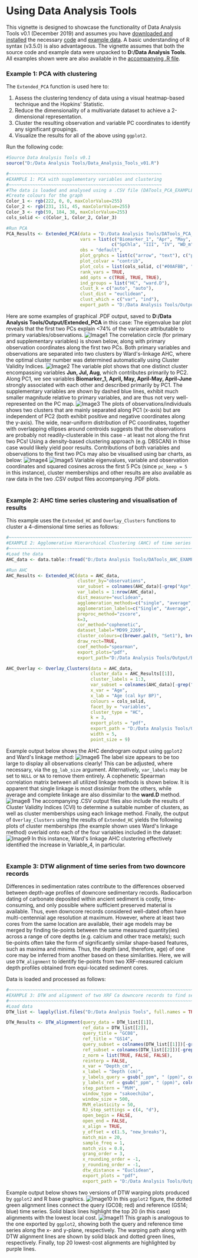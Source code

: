 # Using Data Analysis Tools
This vignette is designed to showcase the functionality of Data Analysis Tools v0.1 (December 2019) and assumes you have [downloaded and installed](https://github.com/Deniz-Koseoglu/Data-Analysis-Tools#getting-started) the necessary [code](https://github.com/Deniz-Koseoglu/Data-Analysis-Tools/blob/master/Data_Analysis_Tools_v01.R) and [example data](https://github.com/Deniz-Koseoglu/Data-Analysis-Tools/blob/master/DATools_EXAMPLE_DATA.zip). A basic understanding of R syntax (v3.5.0) is also advantageous. The vignette assumes that both the source code and example data were unpacked to **D:/Data Analysis Tools**. All examples shown were are also available in the [accompanying .R file](https://github.com/Deniz-Koseoglu/Data-Analysis-Tools/blob/master/Data_Analysis_Tools_v01_EXAMPLES.R).

### Example 1: PCA with clustering
The `Extended_PCA` function is used here to:
1. Assess the clustering tendency of data using a visual heatmap-based technique and the Hopkins' Statistic.
2. Reduce the dimensionality of a multivariate dataset to achieve a 2-dimensional representation.
3. Cluster the resulting observation and variable PC coordinates to identify any significant groupings.
4. Visualize the results for all of the above using `ggplot2`.

Run the following code:
```r
#Source Data Analysis Tools v0.1
source("D:/Data Analysis Tools/Data_Analysis_Tools_v01.R")

#~~~~~~~~~~~~~~~~~~~~~~~~~~~~~~~~~~~~~~~~~~~~~~~~~~~~~~~~~~
#EXAMPLE 1: PCA with supplementary variables and clustering
#~~~~~~~~~~~~~~~~~~~~~~~~~~~~~~~~~~~~~~~~~~~~~~~~~~~~~~~~~~
#The data is loaded and analysed using a .CSV file (DATools_PCA_EXAMPLE.csv)
#Create colours for the graph
Color_1 <- rgb(222, 0, 0, maxColorValue=255)
Color_2 <- rgb(231, 151, 45, maxColorValue=255)
Color_3 <- rgb(59, 184, 38, maxColorValue=255)
cols_solid <- c(Color_1, Color_2, Color_3)

#Run PCA
PCA_Results <- Extended_PCA(data = "D:/Data Analysis Tools/DATools_PCA_Example.csv",
                            vars = list(c("Biomarker_1", "Apr", "May", "Jun", "Jul", "Aug", "Apr-May", "SpChla"), 
                                        c("SpChla", "III", "IV", "WD_m", "SpSIC", "SuPIC", "SpPIC", "SpPAR", "SuPAR", "SpSST", "SuSST", "PIP25")),
                            obs = "default", 
                            plot_grphcs = list(c("arrow", "text"), c("point")), 
                            plot_colvar = "contrib",
                            plot_cols = list(cols_solid, c("#00AFBB", "#E7B800", "#FC4E07", brewer.pal(3, "BuGn")), "blue", "grey", "#E7B800"),
                            rank_vars = TRUE, 
                            add_opts = c(TRUE, TRUE, TRUE), 
                            ind_groups = list("HC", "ward.D"),
                            clust_k = c("auto", "auto"),
                            clust_dist = "euclidean",
                            clust_which = c("var", "ind"),
                            export_path = "D:/Data Analysis Tools/Output/Extended_PCA")
```

Here are some examples of graphical .PDF output, saved to **D:/Data Analysis Tools/Output/Extended_PCA** in this case:
The eigenvalue bar plot reveals that the first two PCs explain <74% of the variance attributable to primary variables/observations.
![Image1](https://i.ibb.co/1LwmzxF/Easy-PCA-Plots-2019-12-03-05hr-46min-54sec-Page-01.png)
The correlation circle (for primary and supplementary variables) is shown below, along with primary observation coordinates along the first two PCs. Both primary variables and observations are separated into two clusters by Ward's-linkage AHC, where the optimal cluster number was determined automatically using Cluster Validity Indices.
![Image2](https://i.ibb.co/TR2nrQ8/Easy-PCA-Plots-2019-12-03-05hr-46min-54sec-Page-04.png)
The variable plot shows that one distinct cluster encompassing variables **Jun, Jul, Aug**, which contributes primarily to PC2. Along PC1, we see variables **Biomarker_1, April, May, April-May, April-June** strongly associated with each other and described primarily by PC1. The supplementary variables are shown by dashed blue lines, exhibit much smaller magnitude relative to primary variables, and are thus not very well-represented on the PC map.
![Image3](https://i.ibb.co/ZScmQKX/Easy-PCA-Plots-2019-12-03-05hr-46min-54sec-Page-05.png)
The plots of observations/individuals shows two clusters that are mainly separated along PC1 (x-axis) but are independent of PC2 (both exhibit positive and negative coordinates along the y-axis). The wide, near-uniform distribution of PC coordinates, together with overlapping ellipses around centroids suggests that the observations are probably not readily-clusterable in this case - at least not along the first two PCs! Using a density-based clustering approach (e.g. DBSCAN) in thise case would likely yield poor results.
Contributions of both variables and observations to the first two PCs may also be visualised using bar charts, as below:
![Image4](https://i.ibb.co/RCXp3Yv/Easy-PCA-Plots-2019-12-03-05hr-46min-54sec-Page-07.png)
![Image5](https://i.ibb.co/fCJ0P3Z/Easy-PCA-Plots-2019-12-03-05hr-46min-54sec-Page-10.png)
Variable eigenvalues, variable and observation coordinates and squared cosines across the first 5 PCs (since `pc_keep = 5` in this instance), cluster memberships and other results are also available as raw data in the two .CSV output files accompanying .PDF plots.
<br></br>
### Example 2: AHC time series clustering and visualisation of results
This example uses the `Extended_HC` and `Overlay_Clusters` functions to cluster a 4-dimensional time series as follows:
```r
#~~~~~~~~~~~~~~~~~~~~~~~~~~~~~~~~~~~~~~~~~~~~~~~~~~~~~~~~~~~~~~~~~~~~~~~~~~~~~~~~~~~~~~~~~~~~~~~~~~~~~~~~~~~
#EXAMPLE 2: Agglomerative Hierarchical Clustering (AHC) of time series observations, with accompanying plots
#~~~~~~~~~~~~~~~~~~~~~~~~~~~~~~~~~~~~~~~~~~~~~~~~~~~~~~~~~~~~~~~~~~~~~~~~~~~~~~~~~~~~~~~~~~~~~~~~~~~~~~~~~~~
#Load the data
AHC_data <- data.table::fread("D:/Data Analysis Tools/DATools_AHC_EXAMPLE.csv", data.table=FALSE)

#Run AHC
AHC_Results <- Extended_HC(data = AHC_data, 
                           cluster_by="observations", 
                           var_subset = colnames(AHC_data)[-grep("Age", colnames(AHC_data))],
                           var_labels = 1:nrow(AHC_data),
                           dist_measure="euclidean",
                           agglomeration_methods=c("single", "average", "complete", "ward.D", "ward.D2", "mcquitty"),
                           agglomeration_labels=c("Single", "Average", "Complete", "ward.D", "ward.D2", "McQuitty"),
                           preproc_method="zscore",
                           k=3, 
                           cor_method="cophenetic",
                           dataset_label="MD99_2269", 
                           cluster_colours=c(brewer.pal(9, "Set1"), brewer.pal(8, "Set2")),
                           draw_rect=TRUE,
                           coef_method="spearman",
                           export_plots="pdf",
                           export_path="D:/Data Analysis Tools/Output/Extended_HC")

AHC_Overlay <- Overlay_Clusters(data = AHC_data, 
                                cluster_data = AHC_Results[[1]], 
                                cluster_labels = 1:3, 
                                var_subset = colnames(AHC_data)[-grep("Age", colnames(AHC_data))],
                                x_var = "Age", 
                                x_lab = "Age (cal kyr BP)", 
                                colours = cols_solid, 
                                facet_by = "variables", 
                                cluster_type = "HC", 
                                k = 3, 
                                export_plots = "pdf",
                                export_path = "D:/Data Analysis Tools/Output/Overlay_Clusters",
                                width = 5,
                                point_size = 9)
```
Example output below shows the AHC dendrogram output using `ggplot2` and Ward's linkage method:
![Image6](https://i.ibb.co/c6672yF/HC-Clustering-by-Observations-2019-12-03-05hr-47min-30sec-Page-21.png)
The label size appears to be too large to display all observations clearly! This can be adjusted, where necessary, via the `gg_lab_size` argument. Alternatively, `var_labels` may be set to `NULL` or `NA` to remove them entirely.
A cophenetic Spearman correlation matrix between all utilized linkage methods is shown below. It is apparent that single linkage is most dissimilar from the others, while average and complete linkage are also dissimilar to the **ward.D** method.
![Image8](https://i.ibb.co/JrMwskq/HC-Clustering-by-Observations-2019-12-03-05hr-47min-30sec-Page-23.png)
The accompanying .CSV output files also include the results of Cluster Validity Indices (CVI) to determine a suitable number of clusters, as well as cluster memberships using each linkage method.
Finally, the output of `Overlay_Clusters` using the results of `Extended_HC` yields the following plots of cluster memberships (the example shown uses Ward's linkage method) overlaid onto each of the four variables included in the dataset:
![Image9](https://i.ibb.co/g9KjPdp/Cluster-Overlay-by-Variable-2019-12-05-19hr-46min-06sec-Page-4.png)
In this instance, Ward's linkage AHC clustering effectively identified the increase in Variable_4, in particular. 
<br></br>
### Example 3: DTW alignment of time series from two downcore records
Differences in sedimentation rates contribute to the differences observed between depth-age profiles of downcore sedimentary records. Radiocarbon dating of carbonate deposited within ancient sediment is costly, time-consuming, and only possible where sufficient preserved material is available. Thus, even downcore records considered well-dated often have multi-centennial age resolution at maximum. However, where at least two cores from the same location are available, their age models may be merged by finding tie-points between the same measured quantity(ies) across a range of core depths (e.g. calcium and other trace metals); such tie-points often take the form of significantly similar shape-based features, such as maxima and minima. Thus, the depth (and, therefore, age) of one core may be inferred from another based on these similarities. Here, we will use `DTW_alignment` to identify tie-points from two XRF-measured calcium depth profiles obtained from equi-located sediment cores.

Data is loaded and processed as follows:
```r
#~~~~~~~~~~~~~~~~~~~~~~~~~~~~~~~~~~~~~~~~~~~~~~~~~~~~~~~~~~~~~~~~~~~~~~~~~~~~~~~~~~~~~~~
#EXAMPLE 3: DTW and alignment of two XRF Ca downcore records to find sensible tie points
#~~~~~~~~~~~~~~~~~~~~~~~~~~~~~~~~~~~~~~~~~~~~~~~~~~~~~~~~~~~~~~~~~~~~~~~~~~~~~~~~~~~~~~~
#Load data
DTW_list <- lapply(list.files("D:/Data Analysis Tools", full.names = TRUE, pattern = "DTW.*\\.csv$"), data.table::fread, data.table = FALSE)

DTW_Results <- DTW_alignment(query_data = DTW_list[[1]], 
                             ref_data = DTW_list[[2]], 
                             query_title = "GC08", 
                             ref_title = "GS14", 
                             query_subset = colnames(DTW_list[[1]])[-grep("Depth_cm", colnames(DTW_list[[1]]))], 
                             ref_subset = colnames(DTW_list[[2]])[-grep("Depth_cm", colnames(DTW_list[[2]]))],
                             z_norm = list(TRUE, FALSE, FALSE), 
                             reinterp = FALSE,
                             x_var = "Depth_cm",
                             x_label = "Depth (cm)", 
                             y_labels_query = gsub("_ppm", " (ppm)", colnames(DTW_list[[1]])[-grep("Depth_cm", colnames(DTW_list[[1]]))]),
                             y_labels_ref = gsub("_ppm", " (ppm)", colnames(DTW_list[[2]])[-grep("Depth_cm", colnames(DTW_list[[1]]))]),
                             step_pattern = "MVM", 
                             window_type = "sakoechiba", 
                             window_size = 500, 
                             MVM_elasticity = 50, 
                             RJ_step_settings = c(4, "d"), 
                             open_begin = FALSE, 
                             open_end = FALSE, 
                             x_align = TRUE,
                             y_offset = c(1.5, "new_breaks"),
                             match_min = 20, 
                             sample_freq = 1, 
                             match_vis = 0.8, 
                             grang_order = 3,
                             x_rounding_order = -1, 
                             y_rounding_order = -1,
                             dtw_distance = "Euclidean",
                             export_plots = "pdf", 
                             export_path = "D:/Data Analysis Tools/Output/DTW_alignment")
```
Example output below shows two versions of DTW warping plots produced by `ggplot2` and R base graphics.
![Image10](https://i.ibb.co/6tL4ySf/DTW-Alignment-Plots-2019-12-04-20hr-58min-44sec-Page-05.png)
In this `ggplot2` figure, the dotted green alignment lines connect the query (GC08; red) and reference (GS14; blue) time series. Solid black lines highlight the top 20 (in this case) alignments with the lowest local cost.
![Image11](https://i.ibb.co/ngmm4WC/DTW-Alignment-Plots-2019-12-04-20hr-58min-44sec-Page-10.png)
This graph is analogous to the one exported by `ggplot2`, showing both the query and reference time series along the x- and y-plane, respectively. The warping path along with DTW alignment lines are shown by solid black and dotted green lines, respectively. Finally, top 20 lowest-cost alignments are highlighted by purple lines.
